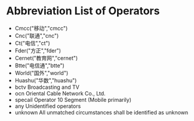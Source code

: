 # Abbreviation List of Operators

- Cmcc("移动","cmcc")
- Cnc("联通","cnc")
- Ct("电信","ct")
- Fder("方正","fder")
- Cernet("教育网","cernet")
- Btte("电信通","btte")
- World("国外","world")
- Huashu("华数","huashu")
- bctv Broadcasting and TV
- ocn Oriental Cable Network Co., Ltd.
- specail Operator 10 Segment (Mobile primarily)
- any Unidentified operators
- unknown All unmatched circumstances shall be identified as unknown